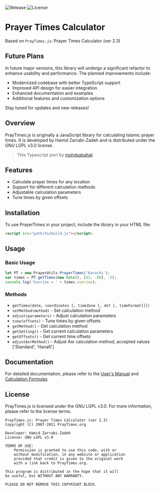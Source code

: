 ![Release](https://github.com/mohdsabahat/prayer-times/actions/workflows/release.yml/badge.svg)
![License](https://img.shields.io/badge/license-LGPLv3-green.svg)

# Prayer Times Calculator

Based on `PrayTimes.js`: Prayer Times Calculator (ver 2.3)

## Future Plans

In future major versions, this library will undergo a significant refactor to enhance usability and performance. The planned improvements include:

- Modernized codebase with better TypeScript support
- Improved API design for easier integration
- Enhanced documentation and examples
- Additional features and customization options

Stay tuned for updates and new releases!

## Overview

PrayTimes.js is originally a JavaScript library for calculating Islamic prayer times. It is developed by Hamid Zarrabi-Zadeh and is distributed under the GNU LGPL v3.0 license.

> This Typescript port by [mohdsabahat](https://github.com/mohdsabahat)

## Features

- Calculate prayer times for any location
- Support for different calculation methods
- Adjustable calculation parameters
- Tune times by given offsets

## Installation

To use PrayerTimes in your project, include the library in your HTML file:

```html
<script src="path/to/build.js"></script>
```

## Usage

### Basic Usage

```javascript
let PT = new PrayerUtils.PrayerTimes('Karachi');
var times = PT.getTimes(new Date(), [43, -80], -5);
console.log('Sunrise = ' + times.sunrise);
```

### Methods

- `getTimes(date, coordinates [, timeZone [, dst [, timeFormat]]])`
- `setMethod(method)` - Set calculation method
- `adjust(parameters)` - Adjust calculation parameters
- `tune(offsets)` - Tune times by given offsets
- `getMethod()` - Get calculation method
- `getSetting()` - Get current calculation parameters
- `getOffsets()` - Get current time offsets
- `adjustAsrMethod()` - Adjust Asr calculation method, accepted values ['Standard', 'Hanafi']

## Documentation

For detailed documentation, please refer to the [User's Manual](http://praytimes.org/manual) and [Calculation Formulas](http://praytimes.org/calculation).

## License

PrayTimes.js is licensed under the GNU LGPL v3.0. For more information, please refer to the license terms.

```
PrayTimes.js: Prayer Times Calculator (ver 2.3)
Copyright (C) 2007-2011 PrayTimes.org

Developer: Hamid Zarrabi-Zadeh
License: GNU LGPL v3.0

TERMS OF USE:
    Permission is granted to use this code, with or
    without modification, in any website or application
    provided that credit is given to the original work
    with a link back to PrayTimes.org.

This program is distributed in the hope that it will
be useful, but WITHOUT ANY WARRANTY.

PLEASE DO NOT REMOVE THIS COPYRIGHT BLOCK.
```
